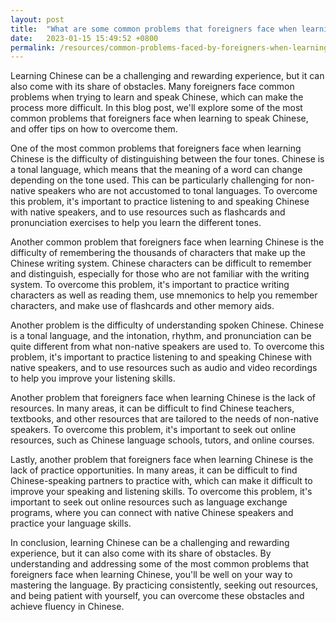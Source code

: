```yaml
---
layout: post
title:  "What are some common problems that foreigners face when learning Chinese?"
date:   2023-01-15 15:49:52 +0800
permalink: /resources/common-problems-faced-by-foreigners-when-learning-chinese
---
```



Learning Chinese can be a challenging and rewarding experience, but it can also come with its share of obstacles. Many foreigners face common problems when trying to learn and speak Chinese, which can make the process more difficult. In this blog post, we'll explore some of the most common problems that foreigners face when learning to speak Chinese, and offer tips on how to overcome them.



One of the most common problems that foreigners face when learning Chinese is the difficulty of distinguishing between the four tones. Chinese is a tonal language, which means that the meaning of a word can change depending on the tone used. This can be particularly challenging for non-native speakers who are not accustomed to tonal languages. To overcome this problem, it's important to practice listening to and speaking Chinese with native speakers, and to use resources such as flashcards and pronunciation exercises to help you learn the different tones.



Another common problem that foreigners face when learning Chinese is the difficulty of remembering the thousands of characters that make up the Chinese writing system. Chinese characters can be difficult to remember and distinguish, especially for those who are not familiar with the writing system. To overcome this problem, it's important to practice writing characters as well as reading them, use mnemonics to help you remember characters, and make use of flashcards and other memory aids.



Another problem is the difficulty of understanding spoken Chinese. Chinese is a tonal language, and the intonation, rhythm, and pronunciation can be quite different from what non-native speakers are used to. To overcome this problem, it's important to practice listening to and speaking Chinese with native speakers, and to use resources such as audio and video recordings to help you improve your listening skills.



Another problem that foreigners face when learning Chinese is the lack of resources. In many areas, it can be difficult to find Chinese teachers, textbooks, and other resources that are tailored to the needs of non-native speakers. To overcome this problem, it's important to seek out online resources, such as Chinese language schools, tutors, and online courses.



Lastly, another problem that foreigners face when learning Chinese is the lack of practice opportunities. In many areas, it can be difficult to find Chinese-speaking partners to practice with, which can make it difficult to improve your speaking and listening skills. To overcome this problem, it's important to seek out online resources such as language exchange programs, where you can connect with native Chinese speakers and practice your language skills.



In conclusion, learning Chinese can be a challenging and rewarding experience, but it can also come with its share of obstacles. By understanding and addressing some of the most common problems that foreigners face when learning Chinese, you'll be well on your way to mastering the language. By practicing consistently, seeking out resources, and being patient with yourself, you can overcome these obstacles and achieve fluency in Chinese.